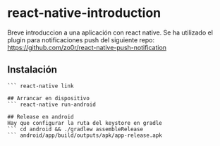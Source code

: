 # react-native-introduction
Breve introduccion a una aplicación con react native. Se ha utilizado el plugin para notificaciones push del siguiente repo:
https://github.com/zo0r/react-native-push-notification


## Instalación
``` npm i
``` react-native link

## Arrancar en dispositivo 
``` react-native run-android

## Release en android
Hay que configurar la ruta del keystore en gradle
``` cd android && ./gradlew assembleRelease
``` android/app/build/outputs/apk/app-release.apk
